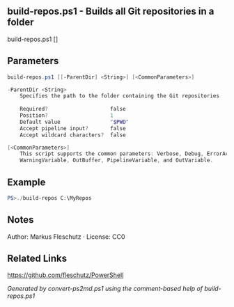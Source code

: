 ## build-repos.ps1 - Builds all Git repositories in a folder

build-repos.ps1 [<ParentDir>]

## Parameters
```powershell
build-repos.ps1 [[-ParentDir] <String>] [<CommonParameters>]

-ParentDir <String>
    Specifies the path to the folder containing the Git repositories
    
    Required?                    false
    Position?                    1
    Default value                "$PWD"
    Accept pipeline input?       false
    Accept wildcard characters?  false

[<CommonParameters>]
    This script supports the common parameters: Verbose, Debug, ErrorAction, ErrorVariable, WarningAction, 
    WarningVariable, OutBuffer, PipelineVariable, and OutVariable.
```

## Example
```powershell
PS>./build-repos C:\MyRepos
```

## Notes
Author: Markus Fleschutz · License: CC0

## Related Links
https://github.com/fleschutz/PowerShell

*Generated by convert-ps2md.ps1 using the comment-based help of build-repos.ps1*
